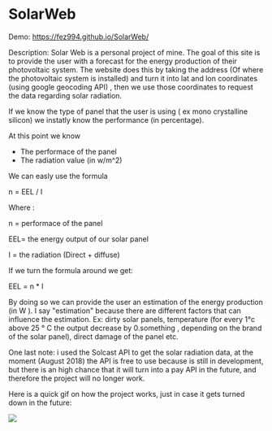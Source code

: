 # SolarWeb

Demo: https://fez994.github.io/SolarWeb/

Description: Solar Web is a personal project of mine. The goal of this site is to provide the user with a forecast for the energy production of their photovoltaic system. The website does this by taking the address (Of where the photovoltaic system is installed) and turn it into lat and lon coordinates (using google geocoding API) , then we use those coordinates to request the data regarding solar radiation. 


If we know the type of panel that the user is using ( ex mono crystalline silicon) we instatly know the performance (in percentage). 


At this point we know 
- The performace of the panel
- The radiation value (in w/m^2) 

We can easly use the formula 


n = EEL / I 


Where : 

n = performace of the panel


EEL= the energy output of our solar panel


I = the radiation (Direct + diffuse) 



If we turn the formula around we get: 

EEL = n * I 


By doing so we can provide the user an estimation of the energy production (in W ). I say "estimation" because there are different factors 
that can influence the estimation. Ex: dirty solar panels, temperature (for every 1°c above 25 ° C the output decrease by 0.something , 
depending on the brand of the solar panel), direct damage of the panel etc.  

One last note: i used the Solcast API to get the solar radiation data, at the moment (August 2018) the API is free to use because is still in development, 
but there is an high chance that it will turn into a pay API in the future, 
and therefore the project will no longer work.  


Here is a quick gif on how the project works, just in case it gets turned down in the future: 




<img src="https://image.ibb.co/euvTqp/how_dos_it_work.gif">



